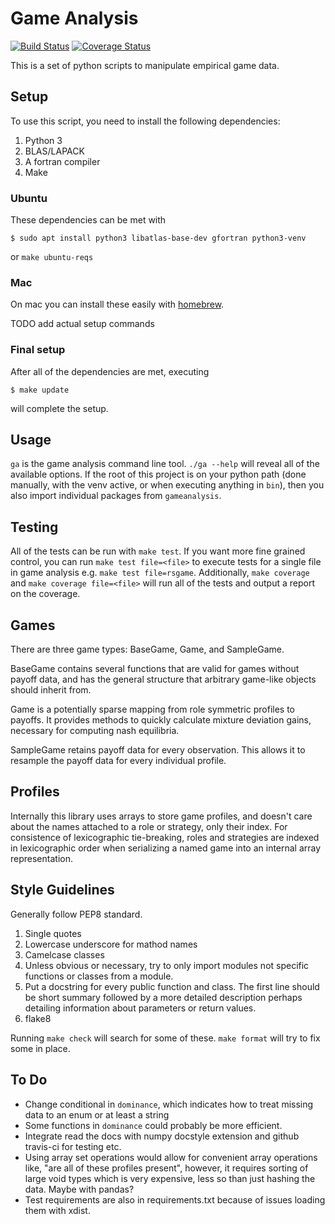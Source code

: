 Game Analysis
=============

[![Build Status](https://travis-ci.org/egtaonline/GameAnalysis.svg?branch=master)](https://travis-ci.org/egtaonline/GameAnalysis)
[![Coverage Status](https://coveralls.io/repos/github/egtaonline/GameAnalysis/badge.svg?branch=master)](https://coveralls.io/github/egtaonline/GameAnalysis?branch=master)

This is a set of python scripts to manipulate empirical game data.


Setup
-----

To use this script, you need to install the following dependencies:

1. Python 3
2. BLAS/LAPACK
3. A fortran compiler
4. Make

### Ubuntu

These dependencies can be met with

```
$ sudo apt install python3 libatlas-base-dev gfortran python3-venv
```

or `make ubuntu-reqs`

### Mac

On mac you can install these easily with [homebrew](http://brew.sh/).

TODO add actual setup commands

### Final setup

After all of the dependencies are met, executing

```
$ make update
```

will complete the setup.


Usage
-----

`ga` is the game analysis command line tool.
`./ga --help` will reveal all of the available options.
If the root of this project is on your python path (done manually, with the venv active, or when executing anything in `bin`), then you also import individual packages from `gameanalysis`.


Testing
-------

All of the tests can be run with `make test`.
If you want more fine grained control, you can run `make test file=<file>` to execute tests for a single file in game analysis e.g. `make test file=rsgame`.
Additionally, `make coverage` and `make coverage file=<file>` will run all of the tests and output a report on the coverage.


Games
-----

There are three game types: BaseGame, Game, and SampleGame.

BaseGame contains several functions that are valid for games without payoff data, and has the general structure that arbitrary game-like objects should inherit from.

Game is a potentially sparse mapping from role symmetric profiles to payoffs.
It provides methods to quickly calculate mixture deviation gains, necessary for computing nash equilibria.

SampleGame retains payoff data for every observation.
This allows it to resample the payoff data for every individual profile.


Profiles
--------

Internally this library uses arrays to store game profiles, and doesn't care about the names attached to a role or strategy, only their index. For consistence of lexicographic tie-breaking, roles and strategies are indexed in lexicographic order when serializing a named game into an internal array representation.


Style Guidelines
----------------

Generally follow PEP8 standard.

1. Single quotes
2. Lowercase underscore for mathod names
3. Camelcase classes
4. Unless obvious or necessary, try to only import modules not specific
   functions or classes from a module.
5. Put a docstring for every public function and class. The first line should
   be short summary followed by a more detailed description perhaps detailing
   information about parameters or return values.
6. flake8

Running `make check` will search for some of these.
`make format` will try to fix some in place.


To Do
-----

- Change conditional in `dominance`, which indicates how to treat missing data to an enum or at least a string
- Some functions in `dominance` could probably be more efficient.
- Integrate read the docs with numpy docstyle extension and github travis-ci for testing etc.
- Using array set operations would allow for convenient array operations like, "are all of these profiles present", however, it requires sorting of large void types which is very expensive, less so than just hashing the data. Maybe with pandas?
- Test requirements are also in requirements.txt because of issues loading them with xdist.
